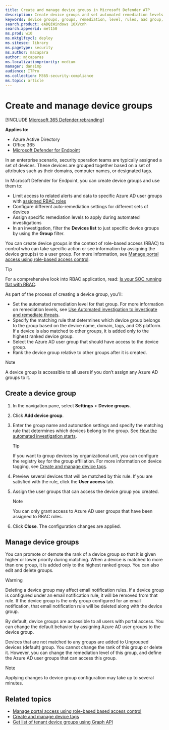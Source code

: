 ```yaml
---
title: Create and manage device groups in Microsoft Defender ATP
description: Create device groups and set automated remediation levels on them by confiring the rules that apply on the group
keywords: device groups, groups, remediation, level, rules, aad group, role, assign, rank
search.product: eADQiWindows 10XVcnh
search.appverid: met150
ms.prod: w10
ms.mktglfcycl: deploy
ms.sitesec: library
ms.pagetype: security
ms.author: macapara
author: mjcaparas
ms.localizationpriority: medium
manager: dansimp
audience: ITPro
ms.collection: M365-security-compliance 
ms.topic: article
---
```


# Create and manage device groups

[!INCLUDE [Microsoft 365 Defender rebranding](../../includes/microsoft-defender.md)]


**Applies to:**

- Azure Active Directory
- Office 365
- [Microsoft Defender for Endpoint](https://go.microsoft.com/fwlink/p/?linkid=2146631)

In an enterprise scenario, security operation teams are typically assigned a set of devices. These devices are grouped together based on a set of attributes such as their domains, computer names, or designated tags.

In Microsoft Defender for Endpoint, you can create device groups and use them to:
- Limit access to related alerts and data to specific Azure AD user groups with [assigned RBAC roles](rbac.md) 
- Configure different auto-remediation settings for different sets of devices
- Assign specific remediation levels to apply during automated investigations
- In an investigation, filter the **Devices list** to just specific device groups by using the **Group** filter.

You can create device groups in the context of role-based access (RBAC) to control who can take specific action or see information by assigning the device group(s) to a user group. For more information, see [Manage portal access using role-based access control](rbac.md).

>[!TIP]
> For a comprehensive look into RBAC application, read: [Is your SOC running flat with RBAC](https://techcommunity.microsoft.com/t5/Windows-Defender-ATP/Is-your-SOC-running-flat-with-limited-RBAC/ba-p/320015).

As part of the process of creating a device group, you'll:
- Set the automated remediation level for that group. For more information on remediation levels, see [Use Automated investigation to investigate and remediate threats](automated-investigations.md).
- Specify the matching rule that determines which device group belongs to the group based on the device name, domain, tags, and OS platform. If a device is also matched to other groups, it is added only to the highest ranked device group.
- Select the Azure AD user group that should have access to the device group.
- Rank the device group relative to other groups after it is created.

>[!NOTE]
>A device group is accessible to all users if you don’t assign any Azure AD groups to it.

## Create a device group

1. In the navigation pane, select **Settings** > **Device groups**.

2. Click **Add device group**.

3. Enter the group name and automation settings and specify the matching rule that determines which devices belong to the group. See [How the automated investigation starts](automated-investigations.md#how-the-automated-investigation-starts).

    >[!TIP]
    >If you want to group devices by organizational unit, you can configure the registry key for the group affiliation. For more information on device tagging, see [Create and manage device tags](machine-tags.md).

4. Preview several devices that will be matched by this rule. If you are satisfied with the rule, click the **User access** tab.

5. Assign the user groups that can access the device group you created.

    >[!NOTE]
    >You can only grant access to Azure AD user groups that have been assigned to RBAC roles.

6. Click **Close**. The configuration changes are applied.

## Manage device groups

You can promote or demote the rank of a device group so that it is given higher or lower priority during matching. When a device is matched to more than one group, it is added only to the highest ranked group. You can also edit and delete groups.

>[!WARNING]
>Deleting a device group may affect email notification rules. If a device group is configured under an email notification rule, it will be removed from that rule. If the device group is the only group configured for an email notification, that email notification rule will be deleted along with the device group.

By default, device groups are accessible to all users with portal access. You can change the default behavior by assigning Azure AD user groups to the device group.

Devices that are not matched to any groups are added to Ungrouped devices (default) group. You cannot change the rank of this group or delete it. However, you can change the remediation level of this group, and define the Azure AD user groups that can access this group.

>[!NOTE]
> Applying changes to device group configuration may take up to several minutes.

## Related topics

- [Manage portal access using role-based based access control](rbac.md)
- [Create and manage device tags](machine-tags.md)
- [Get list of tenant device groups using Graph API](get-machinegroups-collection.md)
